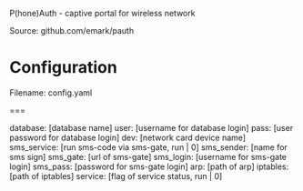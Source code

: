 P(hone)Auth - captive portal for wireless network

Source: github.com/emark/pauth

# Configuration

Filename: config.yaml

===

database: [database name]
user: [username for database login]
pass: [user password for database login]
dev: [network card device name]
sms_service: [run sms-code via sms-gate, run | 0]
sms_sender: [name for sms sign]
sms_gate: [url of sms-gate]
sms_login: [username for sms-gate login]
sms_pass: [password for sms-gate login]
arp: [path of arp]
iptables: [path of iptables]
service: [flag of service status, run | 0]
